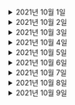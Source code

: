 <details> <summary>2021년 10월 1일</summary>

## 회사 업무
- 오더 대기 상태로 변경 코드 분석
- [DDD] DDD START
  - Chapter 4 (90% -> 100%)
  - Chapter 6 (0% -> 100%)
  - Chapter 7 (0% -> 50%)

## 개인 공부
- [Spring] Cloud
  - Chapter3 (0% -> 10%) 

</details>

<details> <summary>2021년 10월 2일</summary>

## 회사 업무

## 개인 공부
- [Spring] Cloud
  - Chapter3 (10% -> 15%) 
- [공모전] Modak
  - Server: AI와의 통신을 위한 intro API 추가, m1전용 mysql 명령어 추가
  - AI: Django REST API에 실제 AI 동작 추가 

</details>

<details> <summary>2021년 10월 3일</summary>

## 회사 업무

## 개인 공부
- [공모전] Modak
  - 회의
    - 앞으로 해야될 일 정리
    - Flutter 업무 분배 
    - Server & AI 시연 및 진행 사항 보고 
  - Server
    - Firestore 연동 및 저장 테스트 
  - Flutter
    - 환경설정 세팅
    - DBRepository 코드리뷰
   

</details>

<details> <summary>2021년 10월 4일</summary>

## 회사 업무

## 개인 공부
- [공모전] Modak
  - Server
    - Firestore 연동 및 Camping 데이터 저장 api 추가
    - querydsl 세팅 
    - 지역별 검색을 위한 groups api 추가
    - 운영형태 검색을 위한 groups api 추가
    - 입자구분(환경) 검색을 위한 groups api 추가 
   

</details>

<details> <summary>2021년 10월 5일</summary>

## 회사 업무
- 오더 정보 변경 코드 분석
- [DDD] DDD START
  - Chapter 7 (50% -> 100%)

## 개인 공부
- [공모전] Modak
  - Server
    - camping 동적 검색 기능 및 페이징 기능 완성
    - groups api URI refactorying
   

</details>

<details> <summary>2021년 10월 6일</summary>

## 회사 업무
- 오더 정보 변경 코드 분석
- [DDD] DDD START
  - Chapter 8 (0% -> 80%)
- msa 스터디 참석
- [AWS] aws-class-youtube 
  - 세팅 완료 

## 개인 공부
- [공모전] Modak
  - Server
    - camping 동적 검색 기능 및 페이징 기능 완성
    - groups api URI refactorying
   

</details>



<details> <summary>2021년 10월 7일</summary>

## 회사 업무
- [DDD] DDD START
  - Chapter 8 (80% -> 100%)
- msa 스터디 참석
- 라스트마일 개발 Talk Talk 미팅 참석


## 개인 공부
   

</details>


<details> <summary>2021년 10월 8일</summary>

## 회사 업무
- [DDD] DDD START
  - Chapter 9 (0% -> 50%)
- [AWS] aws-class-youtube 
  - Chapter 1 (0% -> 100%)

## 개인 공부
- [공모전] Modak
  - Server
    - CampingImage DTO 추가 및 Camping과 연관관계 추가
   

</details>

<details> <summary>2021년 10월 9일</summary>

## 회사 업무

## 개인 공부
- [공모전] Modak
  - Server
    - Swagger 버그 수정
    - Camping 저장할때 Camping의 Image정보 같이 저장되도록 변경
    - Camping 조회 api request를 body에서 parameter로 변경
- [msa]
  - 초기 세팅 완료
   

</details>